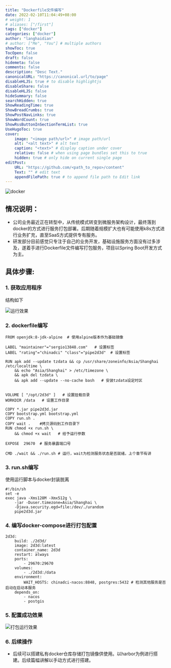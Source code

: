 ```yaml
---
title: "Dockerfile文件编写"
date: 2022-02-10T11:04:49+08:00
# weight: 1
# aliases: ["/first"]
tags: ["docker"]
categories: ["docker"]
author: "langhaidian"
# author: ["Me", "You"] # multiple authors
showToc: true
TocOpen: false
draft: false
hidemeta: false
comments: false
description: "Desc Text."
canonicalURL: "https://canonical.url/to/page"
disableHLJS: true # to disable highlightjs
disableShare: false
disableHLJS: false
hideSummary: false
searchHidden: true
ShowReadingTime: true
ShowBreadCrumbs: true
ShowPostNavLinks: true
ShowWordCount: true
ShowRssButtonInSectionTermList: true
UseHugoToc: true
cover:
    image: "<image path/url>" # image path/url
    alt: "<alt text>" # alt text
    caption: "<text>" # display caption under cover
    relative: false # when using page bundles set this to true
    hidden: true # only hide on current single page
editPost:
    URL: "https://github.com/<path_to_repo>/content"
    Text: "" # edit text
    appendFilePath: true # to append file path to Edit link
---
```



![docker](/img/docker-logo.png)


## 情况说明：

- 公司业务最近正在转型中，从传统模式转变到微服务架构设计，最终落到docker的方式进行服务打包部署。后期随着规模扩大也有可能使用k8s方式进行业务扩充，直至SaaS方式提供专有服务。
- 研发部分目前感觉只专注于自己的业务开发，基础设施服务方面没有过多涉及，遂着手进行Dockerfile文件编写打包服务，项目以Spring Boot开发方式为主。

## 具体步骤:

### 1. 获取应用程序

结构如下

![运行效果](/img/Dockerfile.png)


### 2. dockerfile编写

    FROM openjdk:8-jdk-alpine  # 使用alpine版本作为基础镜像

    LABEL "maintainer"="sergio13848.com"   # 设置标签
    LABEL "rating"="chinadci" "class"="pipe2d3d"  # 设置标签

    RUN apk add --update tzdata && cp /usr/share/zoneinfo/Asia/Shanghai /etc/localtime \
        && echo "Asia/Shanghai" > /etc/timezone \
        && apk del tzdata \
        && apk add --update --no-cache bash   # 安装tzdata设定时区


    VOLUME [ "/opt/2d3d" ]   # 设置挂载目录
    WORKDIR /data   # 设置工作目录

    COPY *.jar pipe2d3d.jar 
    COPY bootstrap.yml bootstrap.yml
    COPY run.sh .
    COPY wait .    #拷贝源码到工作目录下
    RUN chmod +x run.sh \
        && chmod +x wait   # 给予运行参数

    EXPOSE  29670  # 服务暴露端口号

    CMD ./wait && ./run.sh # 运行，wait为检测服务状态是否就绪，上个章节有讲


### 3. run.sh编写

使用运行脚本与docker封装脱离

    #!/bin/sh
    set -e
    exec java -Xms128M -Xmx512g \
        -jar -Duser.timezone=Asia/Shanghai \
        -Djava.security.egd=file:/dev/./urandom 
        pipe2d3d.jar

### 4. 编写docker-compose进行打包配置

    2d3d:
        build: ./2d3d/
        image: 2d3d:latest
        container_name: 2d3d
        restart: always
        ports:
            - 29670:29670
        volumes:
            - ./2d3d:/data
        environment:
            WAIT_HOSTS: chinadci-nacos:8848, postgres:5432 # 检测其他服务是否启动在启动本服务
        depends_on:
            - nacos
            - postgis

### 5. 配置成功效果

![打包运行效果](/img/docker-run.png)

### 6. 后续操作

- 后续可以搭建私有docker仓库存储打包镜像供使用。以harbor为例进行搭建。后续篇幅讲解以手动方式进行搭建。
